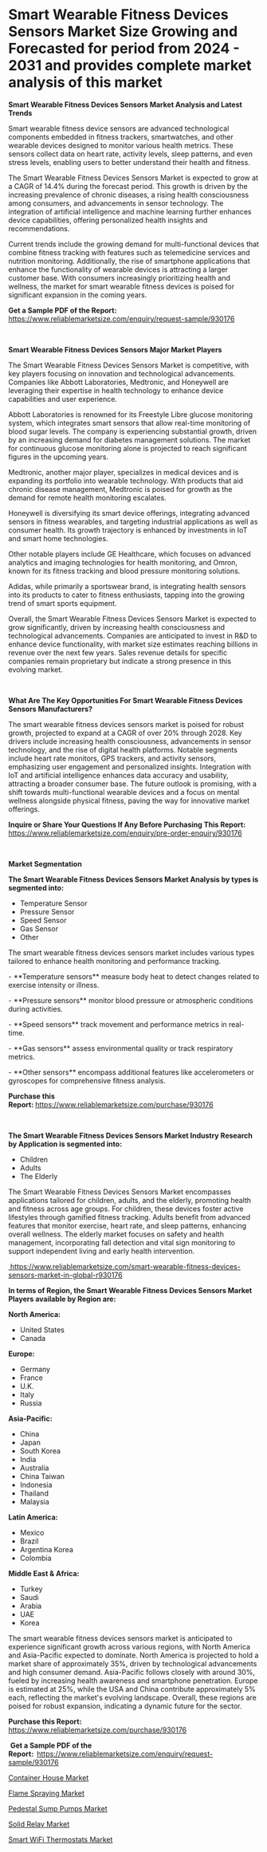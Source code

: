 <p><h1>Smart Wearable Fitness Devices Sensors Market Size Growing and Forecasted for period from 2024 - 2031 and provides complete market analysis of this market</h1></p><p><strong>Smart Wearable Fitness Devices Sensors Market Analysis and Latest Trends</strong></p>
<p><p>Smart wearable fitness device sensors are advanced technological components embedded in fitness trackers, smartwatches, and other wearable devices designed to monitor various health metrics. These sensors collect data on heart rate, activity levels, sleep patterns, and even stress levels, enabling users to better understand their health and fitness. </p><p>The Smart Wearable Fitness Devices Sensors Market is expected to grow at a CAGR of 14.4% during the forecast period. This growth is driven by the increasing prevalence of chronic diseases, a rising health consciousness among consumers, and advancements in sensor technology. The integration of artificial intelligence and machine learning further enhances device capabilities, offering personalized health insights and recommendations.</p><p>Current trends include the growing demand for multi-functional devices that combine fitness tracking with features such as telemedicine services and nutrition monitoring. Additionally, the rise of smartphone applications that enhance the functionality of wearable devices is attracting a larger customer base. With consumers increasingly prioritizing health and wellness, the market for smart wearable fitness devices is poised for significant expansion in the coming years.</p></p>
<p><strong>Get a Sample PDF of the Report:&nbsp;</strong> <a href="https://www.reliablemarketsize.com/enquiry/request-sample/930176?utm_campaign=1105&utm_medium=2&utm_source=Github&utm_content=ia&utm_term=03122024&utm_id=smart-wearable-fitness-devices-sensors">https://www.reliablemarketsize.com/enquiry/request-sample/930176</a></p>
<p>&nbsp;</p>
<p><strong>Smart Wearable Fitness Devices Sensors Major Market Players</strong></p>
<p><p>The Smart Wearable Fitness Devices Sensors Market is competitive, with key players focusing on innovation and technological advancements. Companies like Abbott Laboratories, Medtronic, and Honeywell are leveraging their expertise in health technology to enhance device capabilities and user experience.</p><p>Abbott Laboratories is renowned for its Freestyle Libre glucose monitoring system, which integrates smart sensors that allow real-time monitoring of blood sugar levels. The company is experiencing substantial growth, driven by an increasing demand for diabetes management solutions. The market for continuous glucose monitoring alone is projected to reach significant figures in the upcoming years.</p><p>Medtronic, another major player, specializes in medical devices and is expanding its portfolio into wearable technology. With products that aid chronic disease management, Medtronic is poised for growth as the demand for remote health monitoring escalates. </p><p>Honeywell is diversifying its smart device offerings, integrating advanced sensors in fitness wearables, and targeting industrial applications as well as consumer health. Its growth trajectory is enhanced by investments in IoT and smart home technologies.</p><p>Other notable players include GE Healthcare, which focuses on advanced analytics and imaging technologies for health monitoring, and Omron, known for its fitness tracking and blood pressure monitoring solutions.</p><p>Adidas, while primarily a sportswear brand, is integrating health sensors into its products to cater to fitness enthusiasts, tapping into the growing trend of smart sports equipment.</p><p>Overall, the Smart Wearable Fitness Devices Sensors Market is expected to grow significantly, driven by increasing health consciousness and technological advancements. Companies are anticipated to invest in R&D to enhance device functionality, with market size estimates reaching billions in revenue over the next few years. Sales revenue details for specific companies remain proprietary but indicate a strong presence in this evolving market.</p></p>
<p>&nbsp;</p>
<p><strong>What Are The Key Opportunities For Smart Wearable Fitness Devices Sensors Manufacturers?</strong></p>
<p><p>The smart wearable fitness devices sensors market is poised for robust growth, projected to expand at a CAGR of over 20% through 2028. Key drivers include increasing health consciousness, advancements in sensor technology, and the rise of digital health platforms. Notable segments include heart rate monitors, GPS trackers, and activity sensors, emphasizing user engagement and personalized insights. Integration with IoT and artificial intelligence enhances data accuracy and usability, attracting a broader consumer base. The future outlook is promising, with a shift towards multi-functional wearable devices and a focus on mental wellness alongside physical fitness, paving the way for innovative market offerings.</p></p>
<p><strong>Inquire or Share Your Questions If Any Before Purchasing This Report:</strong> <a href="https://www.reliablemarketsize.com/enquiry/pre-order-enquiry/930176?utm_campaign=1105&utm_medium=2&utm_source=Github&utm_content=ia&utm_term=03122024&utm_id=smart-wearable-fitness-devices-sensors">https://www.reliablemarketsize.com/enquiry/pre-order-enquiry/930176</a></p>
<p>&nbsp;</p>
<p><strong>Market Segmentation</strong></p>
<p><strong>The Smart Wearable Fitness Devices Sensors Market Analysis by types is segmented into:</strong></p>
<p><ul><li>Temperature Sensor</li><li>Pressure Sensor</li><li>Speed Sensor</li><li>Gas Sensor</li><li>Other</li></ul></p>
<p><p>The smart wearable fitness devices sensors market includes various types tailored to enhance health monitoring and performance tracking. </p><p>- **Temperature sensors** measure body heat to detect changes related to exercise intensity or illness. </p><p>- **Pressure sensors** monitor blood pressure or atmospheric conditions during activities. </p><p>- **Speed sensors** track movement and performance metrics in real-time. </p><p>- **Gas sensors** assess environmental quality or track respiratory metrics. </p><p>- **Other sensors** encompass additional features like accelerometers or gyroscopes for comprehensive fitness analysis.</p></p>
<p><strong>Purchase this Report:&nbsp;</strong><a href="https://www.reliablemarketsize.com/purchase/930176?utm_campaign=1105&utm_medium=2&utm_source=Github&utm_content=ia&utm_term=03122024&utm_id=smart-wearable-fitness-devices-sensors">https://www.reliablemarketsize.com/purchase/930176</a></p>
<p>&nbsp;</p>
<p><strong>The Smart Wearable Fitness Devices Sensors Market Industry Research by Application is segmented into:</strong></p>
<p><ul><li>Children</li><li>Adults</li><li>The Elderly</li></ul></p>
<p><p>The Smart Wearable Fitness Devices Sensors Market encompasses applications tailored for children, adults, and the elderly, promoting health and fitness across age groups. For children, these devices foster active lifestyles through gamified fitness tracking. Adults benefit from advanced features that monitor exercise, heart rate, and sleep patterns, enhancing overall wellness. The elderly market focuses on safety and health management, incorporating fall detection and vital sign monitoring to support independent living and early health intervention.</p></p>
<p><a href="https://www.reliablemarketsize.com/smart-wearable-fitness-devices-sensors-market-in-global-r930176?utm_campaign=1105&utm_medium=2&utm_source=Github&utm_content=ia&utm_term=03122024&utm_id=smart-wearable-fitness-devices-sensors">&nbsp;https://www.reliablemarketsize.com/smart-wearable-fitness-devices-sensors-market-in-global-r930176</a></p>
<p><strong>In terms of Region, the Smart Wearable Fitness Devices Sensors Market Players available by Region are:</strong></p>
<p>
    <p> <strong> North America: </strong>
        <ul>
            <li>United States</li>
            <li>Canada</li>
        </ul>
        </p> 
    <p> <strong> Europe: </strong>
        <ul>
            <li>Germany</li>
            <li>France</li>
            <li>U.K.</li>
            <li>Italy</li>
            <li>Russia</li>
        </ul>
        </p> 
    <p> <strong> Asia-Pacific: </strong>
        <ul>
            <li>China</li>
            <li>Japan</li>
            <li>South Korea</li>
            <li>India</li>
            <li>Australia</li>
            <li>China Taiwan</li>
            <li>Indonesia</li>
            <li>Thailand</li>
            <li>Malaysia</li>
        </ul>
        </p> 
    <p> <strong> Latin America: </strong>
        <ul>
            <li>Mexico</li>
            <li>Brazil</li>
            <li>Argentina Korea</li>
            <li>Colombia</li>
        </ul>
        </p> 
    <p> <strong> Middle East & Africa: </strong>
        <ul>
            <li>Turkey</li>
            <li>Saudi</li>
            <li>Arabia</li>
            <li>UAE</li>
            <li>Korea</li>
        </ul>
    </p>
    </p>
<p><p>The smart wearable fitness devices sensors market is anticipated to experience significant growth across various regions, with North America and Asia-Pacific expected to dominate. North America is projected to hold a market share of approximately 35%, driven by technological advancements and high consumer demand. Asia-Pacific follows closely with around 30%, fueled by increasing health awareness and smartphone penetration. Europe is estimated at 25%, while the USA and China contribute approximately 5% each, reflecting the market's evolving landscape. Overall, these regions are poised for robust expansion, indicating a dynamic future for the sector.</p></p>
<p><strong>Purchase this Report: </strong><a href="https://www.reliablemarketsize.com/purchase/930176?utm_campaign=1105&utm_medium=2&utm_source=Github&utm_content=ia&utm_term=03122024&utm_id=smart-wearable-fitness-devices-sensors">https://www.reliablemarketsize.com/purchase/930176</a></p>
<p>&nbsp;<strong>Get a Sample PDF of the Report:&nbsp;&nbsp;</strong><a href="https://www.reliablemarketsize.com/enquiry/request-sample/930176?utm_campaign=1105&utm_medium=2&utm_source=Github&utm_content=ia&utm_term=03122024&utm_id=smart-wearable-fitness-devices-sensors">https://www.reliablemarketsize.com/enquiry/request-sample/930176</a></p>
<p><strong></strong></p>
<p><p><a href="https://issuu.com/reportprime-2/docs/container-house-market-size-2030.pptx?utm_campaign=1105&utm_medium=2&utm_source=Github&utm_content=ia&utm_term=03122024&utm_id=smart-wearable-fitness-devices-sensors">Container House Market</a></p><p><a href="https://issuu.com/reportprime-2/docs/flame-spraying-market-size-2030.pptx?utm_campaign=1105&utm_medium=2&utm_source=Github&utm_content=ia&utm_term=03122024&utm_id=smart-wearable-fitness-devices-sensors">Flame Spraying Market</a></p><p><a href="https://www.linkedin.com/pulse/global-pedestal-sump-pumps-market-pulse-trends-growth-analysis-wk3wf?utm_campaign=1105&utm_medium=2&utm_source=Github&utm_content=ia&utm_term=03122024&utm_id=smart-wearable-fitness-devices-sensors">Pedestal Sump Pumps Market</a></p><p><a href="https://www.linkedin.com/pulse/solid-relay-market-size-trends-131-growth-forecast-from-2024-jnp6e?utm_campaign=1105&utm_medium=2&utm_source=Github&utm_content=ia&utm_term=03122024&utm_id=smart-wearable-fitness-devices-sensors">Solid Relay Market</a></p><p><a href="https://www.linkedin.com/pulse/sales-projections-analysis-smart-wifi-thermostats-market-n4zrf?utm_campaign=1105&utm_medium=2&utm_source=Github&utm_content=ia&utm_term=03122024&utm_id=smart-wearable-fitness-devices-sensors">Smart WiFi Thermostats Market</a></p></p>
